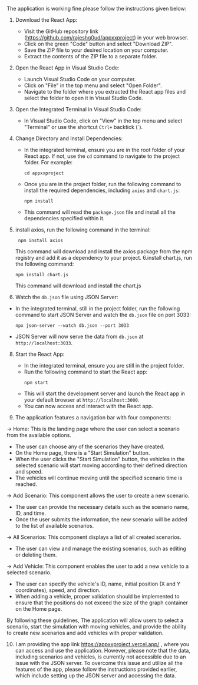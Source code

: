 The application is working fine.please follow the instructions given below:

1. Download the React App:
   - Visit the GitHub repository link (https://github.com/rajeshg0ud/appxxproject) in your web browser.
   - Click on the green "Code" button and select "Download ZIP".
   - Save the ZIP file to your desired location on your computer.
   - Extract the contents of the ZIP file to a separate folder.

2. Open the React App in Visual Studio Code:
   - Launch Visual Studio Code on your computer.
   - Click on "File" in the top menu and select "Open Folder".
   - Navigate to the folder where you extracted the React app files and select the folder to open it in Visual Studio Code.

3. Open the Integrated Terminal in Visual Studio Code:
   - In Visual Studio Code, click on "View" in the top menu and select "Terminal" or use the shortcut `Ctrl+` backtick (`).

4. Change Directory and Install Dependencies:
   - In the integrated terminal, ensure you are in the root folder of your React app. If not, use the `cd` command to navigate to the project folder. For example:
     ```
     cd appxxproject
     ```
   - Once you are in the project folder, run the following command to install the required dependencies, including `axios` and `chart.js`:
     ```
     npm install
     ```
   - This command will read the `package.json` file and install all the dependencies specified within it.

5. install axios, run the following command in the terminal:
    ```
     npm install axios
     ````
     This command will download and install the axios package from the npm registry and add it as a dependency to your project.
6.install chart.js, run the following command:
     ````
     npm install chart.js
    ````
    This command will download and install the chart.js 
7.  Watch the `db.json` file using JSON Server:
   - In the integrated terminal, still in the project folder, run the following command to start JSON Server and watch the `db.json` file on port 3033:
     ```
     npx json-server --watch db.json --port 3033
     ```
   - JSON Server will now serve the data from `db.json` at `http://localhost:3033`.

8. Start the React App:
   - In the integrated terminal, ensure you are still in the project folder.
   - Run the following command to start the React app:
     ```
     npm start
     ```
   - This will start the development server and launch the React app in your default browser at `http://localhost:3000`.
   - You can now access and interact with the React app.


9. The application features a navigation bar with four components:

-> Home: This is the landing page where the user can select a scenario from the available options.
   - The user can choose any of the scenarios they have created.
   - On the Home page, there is a "Start Simulation" button.
   - When the user clicks the "Start Simulation" button, the vehicles in the selected scenario will start moving according to their defined direction and speed.
   - The vehicles will continue moving until the specified scenario time is reached.

->  Add Scenario: This component allows the user to create a new scenario.
   - The user can provide the necessary details such as the scenario name, ID, and time.
   - Once the user submits the information, the new scenario will be added to the list of available scenarios.

->  All Scenarios: This component displays a list of all created scenarios.
   - The user can view and manage the existing scenarios, such as editing or deleting them.

->  Add Vehicle: This component enables the user to add a new vehicle to a selected scenario.
   - The user can specify the vehicle's ID, name, initial position (X and Y coordinates), speed, and direction.
   - When adding a vehicle, proper validation should be implemented to ensure that the positions do not exceed the size of the graph container on the Home page.

By following these guidelines, The application will allow users to select a scenario, start the simulation with moving vehicles, and provide the ability to create new scenarios and add vehicles with proper validation.

10. I am providing the app link https://appxxproject.vercel.app/ , where you can access and use the application. However, please note that the data, including scenarios and vehicles, is currently not accessible due to an issue with the JSON server. To overcome this issue and utilize all the features of the app, please follow the instructions provided earlier, which include setting up the JSON server and accessing the data.

